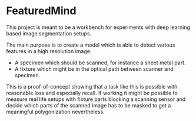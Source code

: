# FeaturedMind #

This project is meant to be a workbench for experiments with deep learning based image segmentation setups. 

The main purpose is to create a model which is able to detect various features in a high resolution image:

* A specimen which should be scanned, for instance a sheet metal part.
* A fixture which might be in the optical path between scanner and specimen.

This is a proof-of-concept showing that a task like this is possible with reasonable loss and especially recall. 
If working it might be possible to measure real life setups with fixture parts blocking a scanning sensor and decide which parts of the scanned image has to be masked to get a meaningful polygonization nevertheless.
